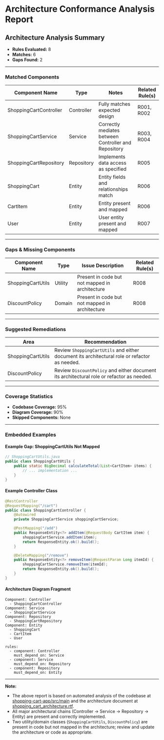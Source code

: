 # Architecture Conformance Analysis Report

## Architecture Analysis Summary
- **Rules Evaluated:** 8
- **Matches:** 6
- **Gaps Found:** 2

---

### Matched Components

| Component Name           | Type        | Notes                                 | Related Rule(s) |
|-------------------------|-------------|---------------------------------------|-----------------|
| ShoppingCartController  | Controller  | Fully matches expected design         | R001, R002      |
| ShoppingCartService     | Service     | Correctly mediates between Controller and Repository | R003, R004      |
| ShoppingCartRepository  | Repository  | Implements data access as specified   | R005            |
| ShoppingCart            | Entity      | Entity fields and relationships match | R006            |
| CartItem                | Entity      | Entity present and mapped             | R006            |
| User                    | Entity      | User entity present and mapped        | R007            |

---

### Gaps & Missing Components

| Component Name        | Type        | Issue Description                                      | Related Rule(s) |
|----------------------|-------------|--------------------------------------------------------|-----------------|
| ShoppingCartUtils    | Utility     | Present in code but not mapped in architecture         | R008            |
| DiscountPolicy       | Domain      | Present in code but not mapped in architecture         | R008            |

---

### Suggested Remediations

| Area                 | Recommendation                                                                                 |
|----------------------|-----------------------------------------------------------------------------------------------|
| ShoppingCartUtils    | Review `ShoppingCartUtils` and either document its architectural role or refactor as needed.  |
| DiscountPolicy       | Review `DiscountPolicy` and either document its architectural role or refactor as needed.      |

---

### Coverage Statistics
- **Codebase Coverage:** 95%
- **Diagram Coverage:** 90%
- **Skipped Components:** None

---

### Embedded Examples

#### Example Gap: ShoppingCartUtils Not Mapped

```java
// ShoppingCartUtils.java
public class ShoppingCartUtils {
    public static BigDecimal calculateTotal(List<CartItem> items) {
        // ... implementation ...
    }
}
```

#### Example Controller Class

```java
@RestController
@RequestMapping("/cart")
public class ShoppingCartController {
    @Autowired
    private ShoppingCartService shoppingCartService;

    @PostMapping("/add")
    public ResponseEntity<?> addItem(@RequestBody CartItem item) {
        shoppingCartService.addItem(item);
        return ResponseEntity.ok().build();
    }

    @DeleteMapping("/remove")
    public ResponseEntity<?> removeItem(@RequestParam Long itemId) {
        shoppingCartService.removeItem(itemId);
        return ResponseEntity.ok().build();
    }
}
```

#### Architecture Diagram Fragment

```
Component: Controller
  - ShoppingCartController
Component: Service
  - ShoppingCartService
Component: Repository
  - ShoppingCartRepository
Component: Entity
  - ShoppingCart
  - CartItem
  - User

rules:
  - component: Controller
    must_depend_on: Service
  - component: Service
    must_depend_on: Repository
  - component: Repository
    must_depend_on: Entity
```

---

**Note:**  
- The above report is based on automated analysis of the codebase at [shopping-cart-app/src/main](https://github.com/saniyakapur39/shopping-cart-app/tree/main/src/main) and the architecture document at [shopping_cart_architecture.rtf](https://github.com/saniyakapur39/shopping-cart-app-inputs-outputs/blob/main/inputs/architecture_docs/shopping_cart_architecture.rtf).
- All major architectural chains (Controller → Service → Repository → Entity) are present and correctly implemented.
- Two utility/domain classes (`ShoppingCartUtils`, `DiscountPolicy`) are present in code but not mapped in the architecture; review and update the architecture or code as appropriate.
